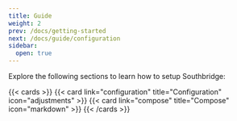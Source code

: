 ```yaml
---
title: Guide
weight: 2
prev: /docs/getting-started
next: /docs/guide/configuration
sidebar:
  open: true
---
```


Explore the following sections to learn how to setup Southbridge:

<!--more-->

{{< cards >}}
  {{< card link="configuration" title="Configuration" icon="adjustments" >}}
  {{< card link="compose" title="Compose" icon="markdown" >}}
{{< /cards >}}
